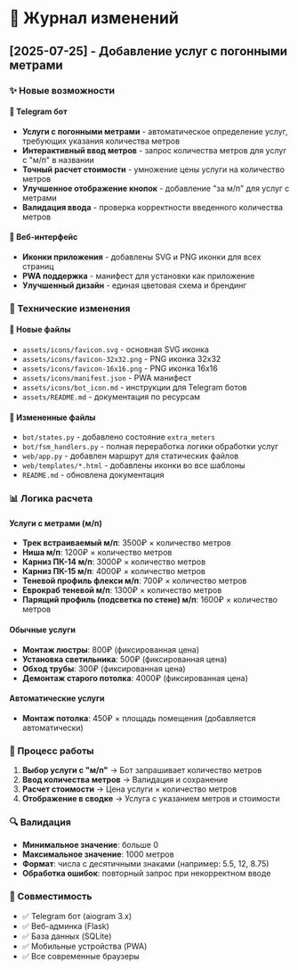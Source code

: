 # 📝 Журнал изменений

## [2025-07-25] - Добавление услуг с погонными метрами

### ✨ Новые возможности

#### 🤖 Telegram бот
- **Услуги с погонными метрами** - автоматическое определение услуг, требующих указания количества метров
- **Интерактивный ввод метров** - запрос количества метров для услуг с "м/п" в названии
- **Точный расчет стоимости** - умножение цены услуги на количество метров
- **Улучшенное отображение кнопок** - добавление "за м/п" для услуг с метрами
- **Валидация ввода** - проверка корректности введенного количества метров

#### 🎨 Веб-интерфейс
- **Иконки приложения** - добавлены SVG и PNG иконки для всех страниц
- **PWA поддержка** - манифест для установки как приложение
- **Улучшенный дизайн** - единая цветовая схема и брендинг

### 🔧 Технические изменения

#### 📁 Новые файлы
- `assets/icons/favicon.svg` - основная SVG иконка
- `assets/icons/favicon-32x32.png` - PNG иконка 32x32
- `assets/icons/favicon-16x16.png` - PNG иконка 16x16
- `assets/icons/manifest.json` - PWA манифест
- `assets/icons/bot_icon.md` - инструкции для Telegram ботов
- `assets/README.md` - документация по ресурсам

#### 🔄 Измененные файлы
- `bot/states.py` - добавлено состояние `extra_meters`
- `bot/fsm_handlers.py` - полная переработка логики обработки услуг
- `web/app.py` - добавлен маршрут для статических файлов
- `web/templates/*.html` - добавлены иконки во все шаблоны
- `README.md` - обновлена документация

### 📊 Логика расчета

#### Услуги с метрами (м/п)
- **Трек встраиваемый м/п**: 3500₽ × количество метров
- **Ниша м/п**: 1200₽ × количество метров
- **Карниз ПК-14 м/п**: 3000₽ × количество метров
- **Карниз ПК-15 м/п**: 4000₽ × количество метров
- **Теневой профиль флекси м/п**: 700₽ × количество метров
- **Еврокраб теневой м/п**: 1300₽ × количество метров
- **Парящий профиль (подсветка по стене) м/п**: 1600₽ × количество метров

#### Обычные услуги
- **Монтаж люстры**: 800₽ (фиксированная цена)
- **Установка светильника**: 500₽ (фиксированная цена)
- **Обход трубы**: 300₽ (фиксированная цена)
- **Демонтаж старого потолка**: 4000₽ (фиксированная цена)

#### Автоматические услуги
- **Монтаж потолка**: 450₽ × площадь помещения (добавляется автоматически)

### 🎯 Процесс работы

1. **Выбор услуги с "м/п"** → Бот запрашивает количество метров
2. **Ввод количества метров** → Валидация и сохранение
3. **Расчет стоимости** → Цена услуги × количество метров
4. **Отображение в сводке** → Услуга с указанием метров и стоимости

### 🔍 Валидация

- **Минимальное значение**: больше 0
- **Максимальное значение**: 1000 метров
- **Формат**: числа с десятичными знаками (например: 5.5, 12, 8.75)
- **Обработка ошибок**: повторный запрос при некорректном вводе

### 📱 Совместимость

- ✅ Telegram бот (aiogram 3.x)
- ✅ Веб-админка (Flask)
- ✅ База данных (SQLite)
- ✅ Мобильные устройства (PWA)
- ✅ Все современные браузеры 